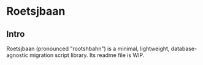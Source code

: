 # Roetsjbaan
## Intro
Roetsjbaan (pronounced "rootshbahn") is a minimal, lightweight, database-agnostic migration script library. Its readme file is WIP.
